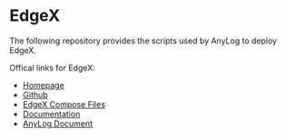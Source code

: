 # EdgeX 

The following repository provides the scripts used by AnyLog to deploy EdgeX.

Offical links for EdgeX: 
* [Homepage](https://www.edgexfoundry.org/)
* [Github](https://github.com/edgexfoundry)
* [EdgeX Compose Files](https://github.com/edgexfoundry/edgex-compose)
* [Documentation](https://www.edgexfoundry.org/get-started/)
* [AnyLog Document](https://github.com/AnyLog-co/documentation/blob/master/using%20edgex.md)

